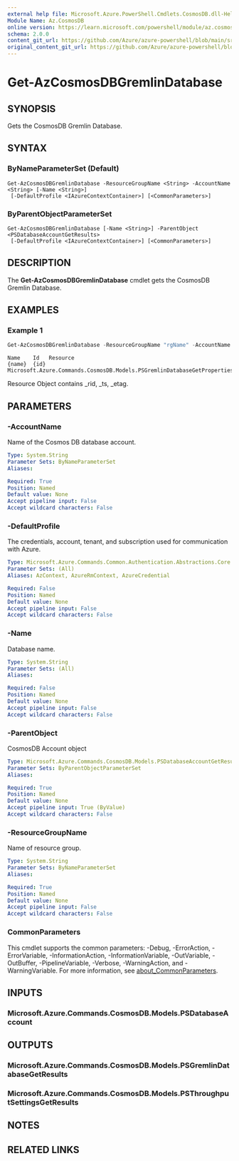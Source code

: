 ```yaml
---
external help file: Microsoft.Azure.PowerShell.Cmdlets.CosmosDB.dll-Help.xml
Module Name: Az.CosmosDB
online version: https://learn.microsoft.com/powershell/module/az.cosmosdb/get-azcosmosdbgremlindatabase
schema: 2.0.0
content_git_url: https://github.com/Azure/azure-powershell/blob/main/src/CosmosDB/CosmosDB/help/Get-AzCosmosDBGremlinDatabase.md
original_content_git_url: https://github.com/Azure/azure-powershell/blob/main/src/CosmosDB/CosmosDB/help/Get-AzCosmosDBGremlinDatabase.md
---
```


# Get-AzCosmosDBGremlinDatabase

## SYNOPSIS
Gets the CosmosDB Gremlin Database.

## SYNTAX

### ByNameParameterSet (Default)
```
Get-AzCosmosDBGremlinDatabase -ResourceGroupName <String> -AccountName <String> [-Name <String>]
 [-DefaultProfile <IAzureContextContainer>] [<CommonParameters>]
```

### ByParentObjectParameterSet
```
Get-AzCosmosDBGremlinDatabase [-Name <String>] -ParentObject <PSDatabaseAccountGetResults>
 [-DefaultProfile <IAzureContextContainer>] [<CommonParameters>]
```

## DESCRIPTION
The **Get-AzCosmosDBGremlinDatabase** cmdlet gets the CosmosDB Gremlin Database.

## EXAMPLES

### Example 1
```powershell
Get-AzCosmosDBGremlinDatabase -ResourceGroupName "rgName" -AccountName "accountName" -Name "databaseName"
```

```output
Name    Id   Resource
{name}  {id} Microsoft.Azure.Commands.CosmosDB.Models.PSGremlinDatabaseGetPropertiesResource
```

Resource Object contains _rid, _ts, _etag.

## PARAMETERS

### -AccountName
Name of the Cosmos DB database account.

```yaml
Type: System.String
Parameter Sets: ByNameParameterSet
Aliases:

Required: True
Position: Named
Default value: None
Accept pipeline input: False
Accept wildcard characters: False
```

### -DefaultProfile
The credentials, account, tenant, and subscription used for communication with Azure.

```yaml
Type: Microsoft.Azure.Commands.Common.Authentication.Abstractions.Core.IAzureContextContainer
Parameter Sets: (All)
Aliases: AzContext, AzureRmContext, AzureCredential

Required: False
Position: Named
Default value: None
Accept pipeline input: False
Accept wildcard characters: False
```

### -Name
Database name.

```yaml
Type: System.String
Parameter Sets: (All)
Aliases:

Required: False
Position: Named
Default value: None
Accept pipeline input: False
Accept wildcard characters: False
```

### -ParentObject
CosmosDB Account object

```yaml
Type: Microsoft.Azure.Commands.CosmosDB.Models.PSDatabaseAccountGetResults
Parameter Sets: ByParentObjectParameterSet
Aliases:

Required: True
Position: Named
Default value: None
Accept pipeline input: True (ByValue)
Accept wildcard characters: False
```

### -ResourceGroupName
Name of resource group.

```yaml
Type: System.String
Parameter Sets: ByNameParameterSet
Aliases:

Required: True
Position: Named
Default value: None
Accept pipeline input: False
Accept wildcard characters: False
```

### CommonParameters
This cmdlet supports the common parameters: -Debug, -ErrorAction, -ErrorVariable, -InformationAction, -InformationVariable, -OutVariable, -OutBuffer, -PipelineVariable, -Verbose, -WarningAction, and -WarningVariable. For more information, see [about_CommonParameters](http://go.microsoft.com/fwlink/?LinkID=113216).

## INPUTS

### Microsoft.Azure.Commands.CosmosDB.Models.PSDatabaseAccount

## OUTPUTS

### Microsoft.Azure.Commands.CosmosDB.Models.PSGremlinDatabaseGetResults

### Microsoft.Azure.Commands.CosmosDB.Models.PSThroughputSettingsGetResults

## NOTES

## RELATED LINKS
